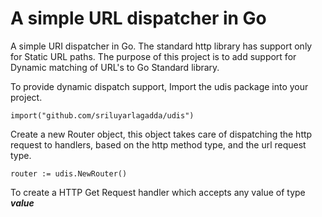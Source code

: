 A simple URL dispatcher in Go
================================

A simple URI dispatcher in Go. The standard http library has support only for Static URL paths. The purpose of this project is to add support for Dynamic matching of URL's to Go Standard library.


To provide dynamic dispatch support, Import the udis package into your project.


    import("github.com/sriluyarlagadda/udis")



Create a new Router object, this object takes care of dispatching the http request to handlers, based on the http method type, and the url request type.

    router := udis.NewRouter()
    

To create a HTTP Get Request handler which accepts any value of type ***value***
